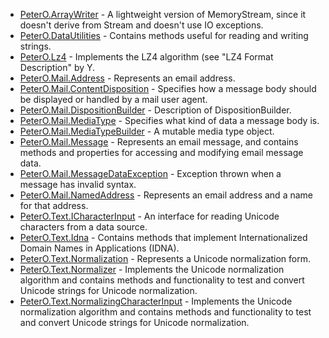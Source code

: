 ﻿ * [PeterO.ArrayWriter](PeterO.ArrayWriter.md) - A lightweight version of MemoryStream, since it doesn't             derive from Stream and doesn't use IO exceptions.
 * [PeterO.DataUtilities](PeterO.DataUtilities.md) - Contains methods useful for reading and writing strings.
 * [PeterO.Lz4](PeterO.Lz4.md) - Implements the LZ4 algorithm (see "LZ4 Format Description"             by Y.
 * [PeterO.Mail.Address](PeterO.Mail.Address.md) - Represents an email address.
 * [PeterO.Mail.ContentDisposition](PeterO.Mail.ContentDisposition.md) - Specifies how a message body should be displayed or handled             by a mail user agent.
 * [PeterO.Mail.DispositionBuilder](PeterO.Mail.DispositionBuilder.md) - Description of DispositionBuilder.
 * [PeterO.Mail.MediaType](PeterO.Mail.MediaType.md) - 
Specifies what kind of data a message body is.
 * [PeterO.Mail.MediaTypeBuilder](PeterO.Mail.MediaTypeBuilder.md) - A mutable media type object.
 * [PeterO.Mail.Message](PeterO.Mail.Message.md) - 
Represents an email message, and contains methods             and properties for accessing and modifying email message data.
 * [PeterO.Mail.MessageDataException](PeterO.Mail.MessageDataException.md) - Exception thrown when a message has invalid syntax.
 * [PeterO.Mail.NamedAddress](PeterO.Mail.NamedAddress.md) - Represents an email address and a name for that address.
 * [PeterO.Text.ICharacterInput](PeterO.Text.ICharacterInput.md) - An interface for reading Unicode characters from a data             source.
 * [PeterO.Text.Idna](PeterO.Text.Idna.md) - 
Contains methods that implement Internationalized             Domain Names in Applications (IDNA).
 * [PeterO.Text.Normalization](PeterO.Text.Normalization.md) - Represents a Unicode normalization form.
 * [PeterO.Text.Normalizer](PeterO.Text.Normalizer.md) - 
Implements the Unicode normalization algorithm             and contains methods and functionality to test and convert Unicode             strings for Unicode normalization.
 * [PeterO.Text.NormalizingCharacterInput](PeterO.Text.NormalizingCharacterInput.md) - 
Implements the Unicode normalization algorithm             and contains methods and functionality to test and convert Unicode             strings for Unicode normalization.
